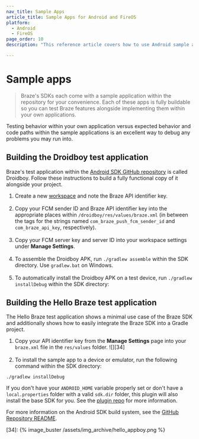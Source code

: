 ```yaml
---
nav_title: Sample Apps
article_title: Sample Apps for Android and FireOS
platform: 
  - Android
  - FireOS
page_order: 10
description: "This reference article covers how to use Android sample apps."

---
```


# Sample apps

> Braze's SDKs each come with a sample application within the repository for your convenience. Each of these apps is fully buildable so you can test Braze features alongside implementing them within your own applications. 

Testing behavior within your own application versus expected behavior and code paths within the sample applications is an excellent way to debug any problems you may run into.

## Building the Droidboy test application
Braze's test application within the [Android SDK GitHub repository][3] is called Droidboy. Follow these instructions to build a fully functional copy of it alongside your project.

1. Create a new [workspace][25] and note the Braze API identifier key.<br><br>
2. Copy your FCM sender ID and Braze API identifier key into the appropriate places within `/droidboy/res/values/braze.xml` (in between the tags for the strings named `com_braze_push_fcm_sender_id` and `com_braze_api_key`, respectively).<br><br>
3. Copy your FCM server key and server ID into your workspace settings under **Manage Settings**.<br><br>
4. To assemble the Droidboy APK, run `./gradlew assemble` within the SDK directory. Use `gradlew.bat` on Windows.<br><br>
5. To automatically install the Droidboy APK on a test device, run `./gradlew installDebug` within the SDK directory:

## Building the Hello Braze test application
The Hello Braze test application shows a minimal use case of the Braze SDK and additionally shows how to easily integrate the Braze SDK into a Gradle project.

1. Copy your API identifier key from the **Manage Settings** page into your `braze.xml` file in the `res/values` folder.
![][34]<br><br>
2. To install the sample app to a device or emulator, run the following command within the SDK directory:
```
./gradlew installDebug
```
If you don't have your `ANDROID_HOME` variable properly set or don't have a `local.properties` folder with a valid `sdk.dir` folder, this plugin will also install the base SDK for you. See the [plugin repo][27] for more information.

For more information on the Android SDK build system, see the [GitHub Repository README][26].

[25]: {{site.baseurl}}/developer_guide/platform_wide/app_group_configuration/#app-group-configuration
[26]: https://github.com/braze-inc/braze-android-sdk/blob/master/README.md
[27]: https://github.com/JakeWharton/sdk-manager-plugin
[3]: https://github.com/braze-inc/braze-android-sdk "Braze Android GitHub Repository"
[34]: {% image_buster /assets/img_archive/hello_appboy.png %}
